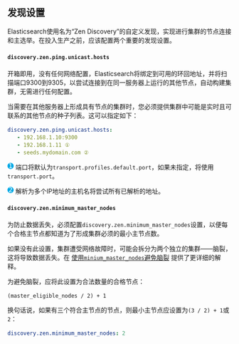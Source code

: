 ## 发现设置

Elasticsearch使用名为“Zen Discovery”的自定义发现，实现进行集群的节点连接和主选举。在投入生产之前，应该配置两个重要的发现设置。

#### `discovery.zen.ping.unicast.hosts`

开箱即用，没有任何网络配置，Elasticsearch将绑定到可用的环回地址，并将扫描端口9300到9305，以尝试连接到在同一服务器上运行的其他节点，自动构建集群，无需进行任何配置。

当需要在其他服务器上形成具有节点的集群时，您必须提供集群中可能是实时且可联系的其他节点的种子列表。这可以指定如下：

```yaml
discovery.zen.ping.unicast.hosts:
   - 192.168.1.10:9300
   - 192.168.1.11 ①
   - seeds.mydomain.com ②
```


![](../../source/images/common/1.png) 端口将默认为`transport.profiles.default.port`，如果未指定，将使用`transport.port`。

![](../../source/images/common/2.png) 解析为多个IP地址的主机名将尝试所有已解析的地址。

#### `discovery.zen.minimum_master_nodes`

为防止数据丢失，必须配置`discovery.zen.minimum_master_nodes`设置，以便每个合格主节点都知道为了形成集群必须的最小主节点数。

如果没有此设置，集群遭受网络故障时，可能会拆分为两个独立的集群——脑裂，这将导致数据丢失。在 [使用`minium_master_nodes`避免脑裂](../../14-Modules/Node.md#使用`minium_master_nodes`避免脑裂) 提供了更详细的解释。

为避免脑裂，应将此设置为合法数量的合格节点：

```
(master_eligible_nodes / 2) + 1
```

换句话说，如果有三个符合主节点的节点，则最小主节点应设置为`(3 / 2) + 1`或`2`：

```yaml
discovery.zen.minimum_master_nodes: 2
```

